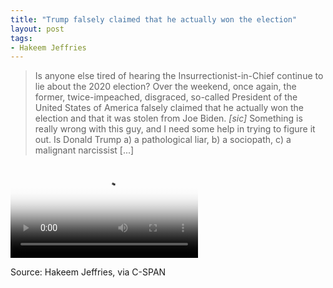 ```yaml
---
title: "Trump falsely claimed that he actually won the election"
layout: post
tags:
- Hakeem Jeffries
---
```


> Is anyone else tired of hearing the Insurrectionist-in-Chief continue to lie about the 2020 election? Over the weekend, once again, the former, twice-impeached, disgraced, so-called President of the United States of America falsely claimed that he actually won the election and that it was stolen from Joe Biden. *[sic]* Something is really wrong with this guy, and I need some help in trying to figure it out. Is Donald Trump a) a pathological liar, b) a sociopath, c) a malignant narcissist \[...\]

<div class="embed-responsive embed-responsive-16by9" style="margin-bottom: 1em;"><video class="embed-responsive-item" controls src="https://www.glockspiel.com/impeach45/2021-07-26-Hakeem-Jeffries.mp4" poster="https://www.glockspiel.com/impeach45/2021-07-26-Hakeem-Jeffries.jpg"></video><br></div>

Source: Hakeem Jeffries, via C-SPAN
